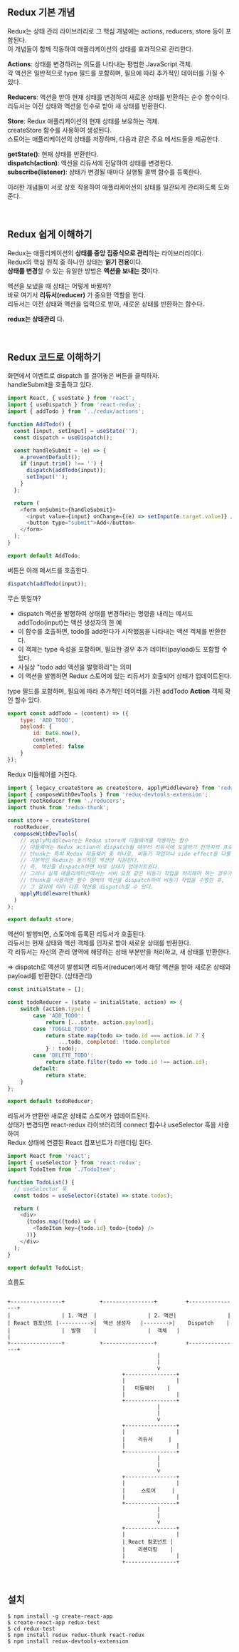 <br/>

## Redux 기본 개념

Redux는 상태 관리 라이브러리로
그 핵심 개념에는 actions, reducers, store 등이 포함된다. <br/>
이 개념들이 함께 작동하여 애플리케이션의 상태를 효과적으로 관리한다.

**Actions**: 상태를 변경하려는 의도를 나타내는 평범한 JavaScript 객체. <br/>
각 액션은 일반적으로 type 필드를 포함하며, 필요에 따라 추가적인 데이터를 가질 수 있다.

**Reducers**: 액션을 받아 현재 상태를 변경하여 새로운 상태를 반환하는 순수 함수이다. <br/>
리듀서는 이전 상태와 액션을 인수로 받아 새 상태를 반환한다.

**Store**: Redux 애플리케이션의 현재 상태를 보유하는 객체. <br/>
createStore 함수를 사용하여 생성된다. <br/>
스토어는 애플리케이션의 상태를 저장하며, 다음과 같은 주요 메서드들을 제공한다.

**getState()**: 현재 상태를 반환한다. <br/>
**dispatch(action)**: 액션을 리듀서에 전달하여 상태를 변경한다. <br/>
**subscribe(listener)**: 상태가 변경될 때마다 실행될 콜백 함수를 등록한다. <br/>

이러한 개념들이 서로 상호 작용하여 애플리케이션의 상태를 일관되게 관리하도록 도와준다.

<br/>

## Redux 쉽게 이해하기 

Redux는 애플리케이션의 **상태를 중앙 집중식으로 관리**하는 라이브러리이다. <br/>
Redux의 핵심 원칙 중 하나인 상태는 **읽기 전용**이다. <br/>
**상태를 변경**할 수 있는 유일한 방법은 **액션을 보내는 것**이다. <br/>

액션을 보냈을 때 상태는 어떻게 바뀔까? <br/>
바로 여기서 **리듀서(reducer)** 가 중요한 역할을 한다. <br/>
리듀서는 이전 상태와 액션을 입력으로 받아, 새로운 상태를 반환하는 함수다. 

**redux는 상태관리** 다.

<br/>

## Redux 코드로 이해하기

화면에서 이벤트로 dispatch 를 걸어놓은 버튼을 클릭하자. <br/>
handleSubmit을 호출하고 있다.

```js
import React, { useState } from 'react';
import { useDispatch } from 'react-redux';
import { addTodo } from '../redux/actions';

function AddTodo() {
  const [input, setInput] = useState('');
  const dispatch = useDispatch();

  const handleSubmit = (e) => {
    e.preventDefault();
    if (input.trim() !== '') {
      dispatch(addTodo(input));
      setInput('');
    }
  };

  return (
    <form onSubmit={handleSubmit}>
      <input value={input} onChange={(e) => setInput(e.target.value)} />
      <button type="submit">Add</button>
    </form>
  );
}

export default AddTodo;
```

버튼은 아래 메서드를 호출한다.
```js
dispatch(addTodo(input));  
```

무슨 뜻일까?

- dispatch 액션을 발행하여 상태를 변경하라는 명령을 내리는 메서드
addTodo(input)는 액션 생성자의 한 예
- 이 함수를 호출하면, todo를 add한다가 시작했음을 나타내는 액션 객체를 반환한다.
- 이 객체는 type 속성을 포함하며, 필요한 경우 추가 데이터(payload)도 포함할 수 있다.
- 사실상 "todo add 액션을 발행하라"는 의미
- 이 액션을 발행하면 Redux 스토어에 있는 리듀서가 호출되어 상태가 업데이트된다.

type 필드를 포함하며, 필요에 따라 추가적인 데이터를 가진 addTodo **Action** 객체 확인 할수 있다.

```js
export const addTodo = (content) => ({
    type: 'ADD_TODO',
    payload: {
        id: Date.now(),
        content,
        completed: false
    }
});
```

Redux 미들웨어를 거친다.

```js
import { legacy_createStore as createStore, applyMiddleware} from 'redux'
import { composeWithDevTools } from 'redux-devtools-extension';
import rootReducer from './reducers';
import thunk from 'redux-thunk';

const store = createStore(
  rootReducer,
  composeWithDevTools(
    // applyMiddleware는 Redux store에 미들웨어를 적용하는 함수
    // 미들웨어는 Redux action이 dispatch될 때부터 리듀서에 도달하기 전까지의 프로세스를 확장하거나 수정할 수 해줌.
    // thunk는 특히 Redux 미들웨어 중 하나로, 비동기 작업이나 side effect을 다룰 때 유용하게 사용됨.
    // 기본적인 Redux는 동기적인 액션만 지원한다.
    // 즉, 액션을 dispatch하면 바로 상태가 업데이트된다.
    // 그러나 실제 애플리케이션에서는 서버 요청 같은 비동기 작업을 처리해야 하는 경우가 많다. 
    // thunk를 사용하면 함수 형태의 액션을 dispatch하여 비동기 작업을 수행한 후, 
    // 그 결과에 따라 다른 액션을 dispatch할 수 있다.
    applyMiddleware(thunk)
  )
);

export default store;
```

액션이 발행되면, 스토어에 등록된 리듀서가 호출된다. <br/>
리듀서는 현재 상태와 액션 객체를 인자로 받아 새로운 상태를 반환한다. <br/>
각 리듀서는 자신의 관리 영역에 해당하는 상태 부분만을 처리하고, 새 상태를 반환한다. <br/>

=> dispatch로 액션이 발생되면 
리듀서(reducer)에서 해당 액션을 받아 새로운 상태와 payload를 반환한다. (상태관리)


```js
const initialState = [];

const todoReducer = (state = initialState, action) => {
    switch (action.type) {
        case 'ADD_TODO':
            return [...state, action.payload];
        case 'TOGGLE_TODO':
            return state.map(todo => todo.id === action.id ? {
                ...todo, completed: !todo.completed
            } : todo);
        case 'DELETE_TODO':
            return state.filter(todo => todo.id !== action.id);
        default:
            return state;
    }
};

export default todoReducer;
```

리듀서가 반환한 새로운 상태로 스토어가 업데이트된다. <br/>
상태가 변경되면 react-redux 라이브러리의 connect 함수나 useSelector 훅을 사용하여 <br/>
Redux 상태에 연결된 React 컴포넌트가 리렌더링 된다.

```js
import React from 'react';
import { useSelector } from 'react-redux';
import TodoItem from './TodoItem';

function TodoList() {
  // useSelector 훅
  const todos = useSelector((state) => state.todos);

  return (
    <div>
      {todos.map((todo) => (
        <TodoItem key={todo.id} todo={todo} />
      ))}
    </div>
  );
}

export default TodoList;
```

흐름도

```

+----------------+           +----------------+         +----------------+
|                | 1. 액션  |                | 2. 액션|                |
| React 컴포넌트 |---------->|  액션 생성자   |-------->|    Dispatch    |
|                |  발행    |                |  객체   |                |
+----------------+           +----------------+         +----------------+
                                               |
                                               |
                                               v
                                    +----------------+
                                    |                |
                                    |   미들웨어    |
                                    |                |
                                    +----------------+
                                               |
                                               |
                                               v
                                    +----------------+
                                    |                |
                                    |    리듀서     |
                                    |                |
                                    +----------------+
                                               |
                                               |
                                               v
                                    +----------------+
                                    |                |
                                    |     스토어     |
                                    |                |
                                    +----------------+
                                               |
                                               |
                                               v
                                    +----------------+
                                    |                |
                                    | React 컴포넌트 |
                                    |    리렌더링    |
                                    |                |
                                    +----------------+
```

<br/>

## 설치

```
$ npm install -g create-react-app
$ create-react-app redux-test
$ cd redux-test
$ npm install redux redux-thunk react-redux
$ npm install redux-devtools-extension
```

